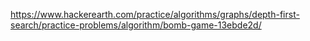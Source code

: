 https://www.hackerearth.com/practice/algorithms/graphs/depth-first-search/practice-problems/algorithm/bomb-game-13ebde2d/
